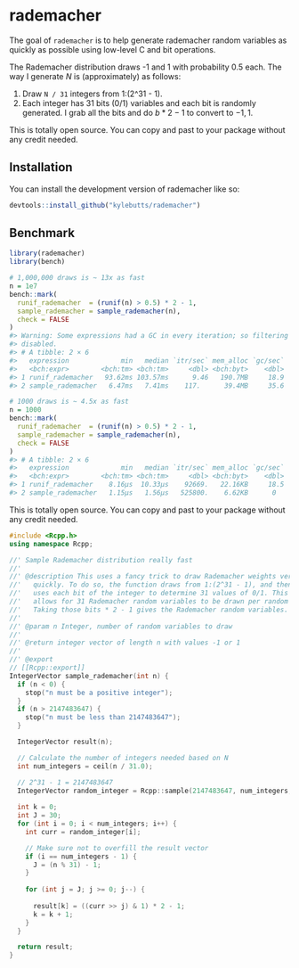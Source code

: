 
<!-- README.md is generated from README.Rmd. Please edit that file -->

# rademacher

<!-- badges: start -->
<!-- badges: end -->

The goal of `rademacher` is to help generate rademacher random variables
as quickly as possible using low-level C and bit operations.

The Rademacher distribution draws -1 and 1 with probability 0.5 each.
The way I generate $N$ is (approximately) as follows:

1.  Draw `N / 31` integers from 1:(2^31 - 1).
2.  Each integer has 31 bits (0/1) variables and each bit is randomly
    generated. I grab all the bits and do $b * 2 - 1$ to convert to
    $-1, 1$.

This is totally open source. You can copy and past to your package
without any credit needed.

## Installation

You can install the development version of rademacher like so:

``` r
devtools::install_github("kylebutts/rademacher")
```

## Benchmark

``` r
library(rademacher)
library(bench)

# 1,000,000 draws is ~ 13x as fast
n = 1e7
bench::mark(
  runif_rademacher  = (runif(n) > 0.5) * 2 - 1,
  sample_rademacher = sample_rademacher(n),
  check = FALSE
)
#> Warning: Some expressions had a GC in every iteration; so filtering is
#> disabled.
#> # A tibble: 2 × 6
#>   expression             min   median `itr/sec` mem_alloc `gc/sec`
#>   <bch:expr>        <bch:tm> <bch:tm>     <dbl> <bch:byt>    <dbl>
#> 1 runif_rademacher   93.62ms 103.57ms      9.46   190.7MB     18.9
#> 2 sample_rademacher   6.47ms   7.41ms    117.      39.4MB     35.6

# 1000 draws is ~ 4.5x as fast
n = 1000
bench::mark(
  runif_rademacher  = (runif(n) > 0.5) * 2 - 1,
  sample_rademacher = sample_rademacher(n),
  check = FALSE
)
#> # A tibble: 2 × 6
#>   expression             min   median `itr/sec` mem_alloc `gc/sec`
#>   <bch:expr>        <bch:tm> <bch:tm>     <dbl> <bch:byt>    <dbl>
#> 1 runif_rademacher    8.16µs  10.33µs    92669.   22.16KB     18.5
#> 2 sample_rademacher   1.15µs   1.56µs   525800.    6.62KB      0
```

This is totally open source. You can copy and past to your package
without any credit needed.

``` cpp
#include <Rcpp.h>
using namespace Rcpp;

//' Sample Rademacher distribution really fast
//' 
//' @description This uses a fancy trick to draw Rademacher weights very 
//'   quickly. To do so, the function draws from 1:(2^31 - 1), and then 
//'   uses each bit of the integer to determine 31 values of 0/1. This
//'   allows for 31 Rademacher random variables to be drawn per random draw.
//'   Taking those bits * 2 - 1 gives the Rademacher random variables.
//'
//' @param n Integer, number of random variables to draw
//' 
//' @return integer vector of length n with values -1 or 1
//' 
//' @export
// [[Rcpp::export]]
IntegerVector sample_rademacher(int n) {
  if (n < 0) {
    stop("n must be a positive integer");
  }
  if (n > 2147483647) {
    stop("n must be less than 2147483647");
  }

  IntegerVector result(n);

  // Calculate the number of integers needed based on N
  int num_integers = ceil(n / 31.0);

  // 2^31 - 1 = 2147483647
  IntegerVector random_integer = Rcpp::sample(2147483647, num_integers, true);
  
  int k = 0;
  int J = 30;
  for (int i = 0; i < num_integers; i++) {
    int curr = random_integer[i];

    // Make sure not to overfill the result vector
    if (i == num_integers - 1) {
      J = (n % 31) - 1;
    } 
    
    for (int j = J; j >= 0; j--) {
      
      result[k] = ((curr >> j) & 1) * 2 - 1;
      k = k + 1;
    }
  }

  return result;
}

```
